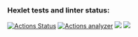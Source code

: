 ### Hexlet tests and linter status:
[![Actions Status](https://github.com/Smslawer/java-project-lvl4/workflows/hexlet-check/badge.svg)](https://github.com/Smslawer/java-project-lvl4/actions)
[![Actions analyzer](https://github.com/Smslawer/java-project-lvl4/workflows/actions-analyzer/badge.svg)](https://github.com/Smslawer/java-project-lvl4/actions)
<a href="https://codeclimate.com/github/Smslawer/java-project-lvl4/maintainability"><img src="https://api.codeclimate.com/v1/badges/0eee9078ad644ee7df0f/maintainability" /></a>
<a href="https://codeclimate.com/github/Smslawer/java-project-lvl4/test_coverage"><img src="https://api.codeclimate.com/v1/badges/0eee9078ad644ee7df0f/test_coverage" /></a>